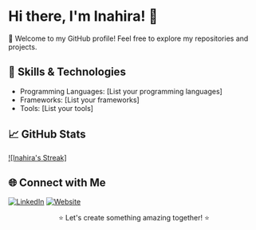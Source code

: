 # Hi there, I'm Inahira! 👋

🚀 Welcome to my GitHub profile! Feel free to explore my repositories and projects.

## 🔧 Skills & Technologies

- Programming Languages: [List your programming languages]
- Frameworks: [List your frameworks]
- Tools: [List your tools]

## 📈 GitHub Stats

[![Inahira's Streak]](https://github-readme-streak-stats.herokuapp.com/?user=Inahira&theme=vue-dark&hide_border=true)

## 🌐 Connect with Me

[![LinkedIn](https://img.shields.io/badge/LinkedIn-YourLinkedInProfile-blue)](https://www.linkedin.com/in/your-linkedin-profile/)
[![Website](https://img.shields.io/badge/Website-yourwebsite.com-blue)](https://yourwebsite.com)

<p align="center">⭐️ Let's create something amazing together! ⭐️</p>
